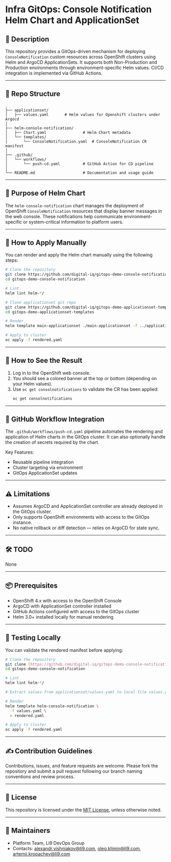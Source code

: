 # Infra GitOps: Console Notification Helm Chart and ApplicationSet

## 📖 Description

This repository provides a GitOps-driven mechanism for deploying `ConsoleNotification` custom resources across OpenShift clusters using Helm and ArgoCD ApplicationSets. It supports both Non-Production and Production environments through environment-specific Helm values. CI/CD integration is implemented via GitHub Actions.

---

## 📁 Repo Structure

```
.
├── applicationset/
│   ├── values.yaml       # Helm values for Openshift clusters under Argocd
│
├── helm-console-notification/
│   ├── Chart.yaml                # Helm Chart metadata
│   └── templates/
│       └── ConsoleNotification.yaml  # ConsoleNotification CR manifest
│
├── .github/
│   └── workflows/
│       └── push-cd.yaml          # GitHub Action for CD pipeline
│
└── README.md                     # Documentation and usage guide
```

---

## 🎯 Purpose of Helm Chart

The `helm-console-notification` chart manages the deployment of OpenShift `ConsoleNotification` resources that display banner messages in the web console. These notifications help communicate environment-specific or system-critical information to platform users.

---

## 🚀 How to Apply Manually

You can render and apply the Helm chart manually using the following steps:

```bash
# Clone the repository
git clone https://github.com/digital-iq/gitops-demo-console-notification
cd gitops-demo-console-notification

# Lint
helm lint helm-*/

# Clone applicationset git repo
git clone https://github.com/digital-iq/gitops-demo-applicationset-templates
cd gitops-demo-applicationset-templates

# Render
helm template main-applicationset ./main-applicationset -f ../applicationset/values.yaml > rendered.yaml

# Apply to cluster
oc apply -f rendered.yaml
```
---

## 👀 How to See the Result

1. Log in to the OpenShift web console.
2. You should see a colored banner at the top or bottom (depending on your Helm values).
3. Use `oc get consolnotifications` to validate the CR has been applied:
   ```bash
   oc get consolnotifications
   ```

---

## 🔄 GitHub Workflow Integration

The `.github/workflows/push-cd.yaml` pipeline automates the rendering and application of Helm charts in the GitOps cluster. It can also optionally handle the creation of secrets required by the chart.

Key Features:
- Reusable pipeline integration
- Cluster targeting via environment
- GitOps ApplicationSet updates

---

## ⚠️ Limitations

- Assumes ArgoCD and ApplicationSet controller are already deployed in the GitOps cluster.
- Only supports OpenShift environments with access to the GitOps instance.
- No native rollback or diff detection — relies on ArgoCD for state sync.

---

## 🛠️ TODO

None

---

## 📦 Prerequisites

- OpenShift 4.x with access to the OpenShift Console
- ArgoCD with ApplicationSet controller installed
- GitHub Actions configured with access to the GitOps cluster
- Helm 3.0+ installed locally for manual rendering

---

## 🧪 Testing Locally

You can validate the rendered manifest before applying:

```bash
# Clone the repository
git clone [https://github.com/digital-iq/gitops-demo-console-notification](https://github.com/digital-iq/gitops-demo-console-notification/)
cd gitops-demo-console-notification

# Lint
helm lint helm-*/

# Extract values from applicationset/values.yaml to local file values.yaml for particular cluster

# Render
helm template helm-console-notification \
  -f values.yaml \
  > rendered.yaml

# Apply to cluster
oc apply -f rendered.yaml
```

---

## ✍️ Contribution Guidelines

Contributions, issues, and feature requests are welcome. Please fork the repository and submit a pull request following our branch naming conventions and review process.

---

## 📄 License

This repository is licensed under the [MIT License](LICENSE), unless otherwise noted.

---

## 👥 Maintainers

- Platform Team, Li9 DevOps Group
- Contacts: alexandr.vishniakov@li9.com, oleg.klimin@li9.com, artemii.kropachev@li9.com
